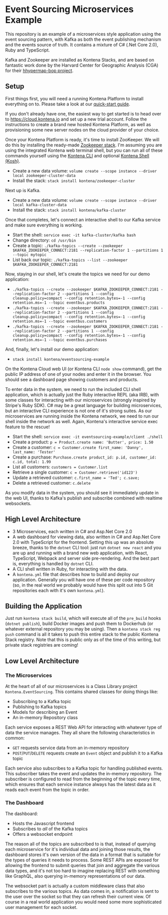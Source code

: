 # Event Sourcing Microservices Example

This repository is an example of a microservices style application using the event sourcing pattern, with Kafka as both the event publishing mechanism and the events source of truth.  It contains a mixture of C# (.Net Core 2.0), Ruby and TypeScript.

Kafka and Zookeeper are installed as Kontena Stacks, and are based on fantastic work done by the Harvard Center for Geographic Analysis (CGA) for their [hhypermap-bop project](https://github.com/cga-harvard/hhypermap-bop).

## Setup

First things first, you will need a running Kontena Platform to install everything on to.  Please take a look at our [quick-start guide](https://kontena.io/docs/quick-start.html).

If you don't already have one, the easiest way to get started is to head over to https://cloud.kontena.io and set up a new trial account.  Follow the instructions to create a brand new hosted Kontena Platform, as well as provisioning some new server nodes on the cloud provider of your choice.

Once your Kontena Platform is ready, it's time to install ZooKeeper.  We will do this by installing the ready-made [Zookeeper stack](https://github.com/kontena/kontena-stacks/tree/master/zookeeper).  I'm assuming you are using the integrated Kontena web terminal shell, but you can run all of these commands yourself using the [Kontena CLI](https://kontena.io/docs/tools/cli.html) and optional [Kontena Shell (Kosh)](https://github.com/kontena/kontena-plugin-shell).

- Create a new data volume: `volume create --scope instance --driver local zookeeper-cluster-data`
- Install the stack: `stack install kontena/zookeeper-cluster`

Next up is Kafka.

- Create a new data volume: `volume create --scope instance --driver local kafka-cluster-data`
- Install the stack: `stack install kontena/kafka-cluster`

Once that completes, let's connect an interactive shell to our Kafka service and make sure everything is working.

- Start the shell: `service exec -it kafka-cluster/kafka bash`
- Change directory: `cd /usr/bin`
- Create a topic: `./kafka-topics --create --zookeeper $KAFKA_ZOOKEEPER_CONNECT:2181 --replication-factor 1 --partitions 1 --topic mytopic`
- List back our topic: `./kafka-topics --list --zookeeper $KAFKA_ZOOKEEPER_CONNECT:2181`

Now, staying in our shell, let's create the topics we need for our demo application:

- `./kafka-topics --create --zookeeper $KAFKA_ZOOKEEPER_CONNECT:2181 --replication-factor 2 --partitions 1 --config cleanup.policy=compact --config retention.bytes=-1 --config retention.ms=-1 --topic eventbus.products`
- `./kafka-topics --create --zookeeper $KAFKA_ZOOKEEPER_CONNECT:2181 --replication-factor 2 --partitions 1 --config cleanup.policy=compact --config retention.bytes=-1 --config retention.ms=-1 --topic eventbus.customers`
- `./kafka-topics --create --zookeeper $KAFKA_ZOOKEEPER_CONNECT:2181 --replication-factor 2 --partitions 1 --config cleanup.policy=compact --config retention.bytes=-1 --config retention.ms=-1 --topic eventbus.purchases`

And, finally, let's install our demo application:
- `stack install kontena/eventsourcing-example`

On the Kontena Cloud web UI (or Kontena CLI `node show` command), get the public IP address of one of your nodes and enter it in the browser.  You should see a dashboard page showing customers and products.

To enter data in the system, we need to run the included CLI shell application, which is actually just the Ruby interactive REPL (aka IRB), with some classes for interacting with our microservices (strongly inspired by Stripe's Ruby SDK).  C# may be a great language for building microservices, but an interactive CLI experience is not one of it's strong suites.  As our microservices are running inside the Kontena network, we need to run our shell inside the network as well.  Again, Kontena's interactive service exec feature to the rescue!

- Start the shell: `service exec -it eventsourcing-example/client ./shell`
- Create a product: `p = Product.create name: 'Butter', price: 1.50`
- Create a customer: `c = Customer.create first_name: 'Danny', last_name: 'Tester'`
- Create a purchase: `Purchase.create product_id: p.id, customer_id: c.id, total: 1.99`
- List all customers: `customers = Customer.list`
- Retrieve a single customer: `c = Customer.retrieve('id123')`
- Update a retrieved customer: `c.first_name = 'Ted'; c.save;`
- Delete a retrieved customer: `c.delete`

As you modify data in the system, you should see it immediately update in the web UI, thanks to Kafka's publish and subscribe combined with realtime websockets.

## High Level Architecture

- 3 Microservices, each written in C# and Asp.Net Core 2.0
- A web dashboard for viewing data, also written in C# and Asp.Net Core 2.0 with TypeScript for the frontend.  Setting this up was an absolute breeze, thanks to the `dotnet` CLI tool: just run `dotnet new react` and you are up and running with a brand new web application, with React, TypeScript, Webpack and server side pre-rendering.  And the best part is, everything is handled by `dotnet` CLI.
- A CLI shell written in Ruby, for interacting with the data.
- A `kontena.yml` file that describes how to build and deploy our application.  Generally you will have one of these per code repository (so, in the real world we probably would have this split out into 5 Git repositories each with it's own `kontena.yml`).

## Building the Application

Just run `kontena stack build`, which will execute all of the `pre_build` hooks (`dotnet publish`), build Docker images and push them to Dockerhub (or whatever external repository you may be using).  Then a `kontena stack reg push` command is all it takes to push this entire stack to the public Kontena Stack registry.  Note that this is public only as of the time of this writing, but private stack registries are coming!

## Low Level Architecture

### The Microservices

At the heart of all of our microservices is a Class Library project `Kontena.EventSourcing`.  This contains shared classes for doing things like:

- Subscribing to a Kafka topic
- Publishing to Kafka topics
- Models for describing an Event
- An in-memory Repository class

Each service exposes a REST Web API for interacting with whatever type of data the service manages.  They all share the following characteristics in common:

- `GET` requests service data from an in-memory repository
- `POST`/`PUT`/`DELETE` requests create an `Event` object and publish it to a Kafka topic

Each service also subscribes to a Kafka topic for handling published events.  This subscriber takes the event and updates the in-memory repository.  The subscriber is configured to read from the beginning of the topic every time, which ensures that each service instance always has the latest data as it reads each event from the topic in order.

### The Dashboard

The dashboard:

- Hosts the Javascript frontend
- Subscribes to *all* of the Kafka topics
- Offers a websocket endpoint

The reason all of the topics are subscribed to is that, instead of querying each microservice for it's individual data and joining those results, the dashboard stores it's own version of the data in a format that is suitable for the types of queries it needs to process.  Some REST APIs are exposed for allowing the frontend to submit queries that join and aggregate the various data types, and it's not too hard to imagine replacing REST with something like GraphQL, also querying in-memory representations of our data.

The websocket part is actually a custom middleware class that also subscribes to the various topics.  As data comes in, a notification is sent to the user over the socket so that they can refresh their current view.  Of course in a real world application you would need some more sophisticated user management for each socket.
